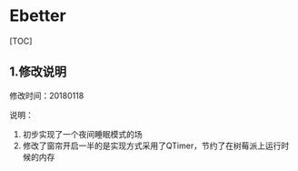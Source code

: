 # Ebetter

[TOC]

## 1.修改说明

修改时间：20180118

说明：

1. 初步实现了一个夜间睡眠模式的场
2. 修改了窗帘开启一半的是实现方式采用了QTimer，节约了在树莓派上运行时候的内存

